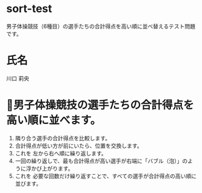 # sort-test
男子体操競技（6種目）の選手たちの合計得点を高い順に並べ替えるテスト問題です。

# 氏名
川口 莉央

# 🏅男子体操競技の選手たちの合計得点を高い順に並べます。

1. 隣り合う選手の合計得点を比較します。
2. 合計得点が低い方が前にいたら、位置を交換します。
3. これを 左から右へ順に繰り返します。
4. 一回の繰り返しで、最も合計得点が高い選手が右端に「バブル（泡）」のように浮かび上がります。
5. これを 必要な回数だけ繰り返すことで、すべての選手が合計得点の高い順に並びます。
